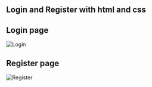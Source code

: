 ## Login and Register with html and css

## Login page

![Login](https://user-images.githubusercontent.com/65452396/221372786-d116dfb9-b239-4cf4-9eeb-331a027bd4c4.png)

## Register page

![Register](https://user-images.githubusercontent.com/65452396/221372796-698ac20b-03dd-4d70-b877-906ee817552e.png)
